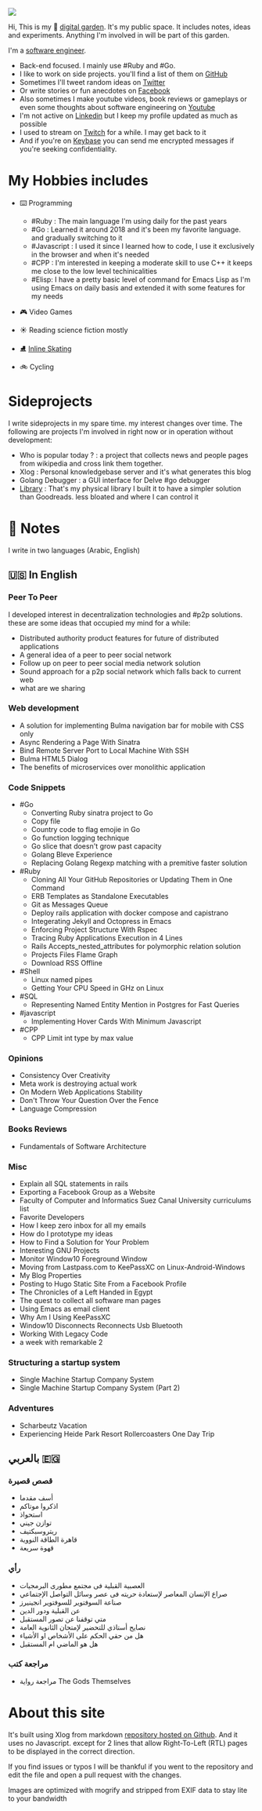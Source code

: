 ![](/public/4717c7d6d9e9f123c09ba082b1d7a72ee1b39509b6e2afcdbbc8fb91081caf1a.jpg)

Hi, This is my :sunflower:  [digital garden](https://github.com/MaggieAppleton/digital-gardeners). It's my public space. It includes notes, ideas and experiments. Anything I'm involved in will be part of this garden.

I'm a [software engineer](<Why I became a software developer>).

* Back-end focused. I mainly use #Ruby and #Go.
* I like to work on side projects. you'll find a list of them on [GitHub](https://www.github.com/emad-elsaid)
* Sometimes I'll tweet random ideas on [Twitter](https://www.twitter.com/emad__elsaid)
* Or write stories or fun anecdotes on [Facebook](https://www.facebook.com/emad.elsaid.hamed)
* Also sometimes I make youtube videos, book reviews or gameplays or even some thoughts about software engineering on [Youtube](http://youtube.com/EmadElsaid)
* I'm not active on [Linkedin](https://www.linkedin.com/in/emadelsaid) but I keep my profile updated as much as possible
* I used to stream on [Twitch](https://www.twitch.tv/internalerr) for a while. I may get back to it
* And if you're on [Keybase](https://keybase.io/emadelsaid) you can send me encrypted messages if you're seeking confidentiality.

# My Hobbies includes

* :keyboard: Programming  
	- #Ruby : The main language I'm using daily for the past years
    - #Go : Learned it around 2018 and it's been my favorite language. and gradually switching to it
    - #Javascript : I used it since I learned how to code, I use it exclusively in the browser and when it's needed
    - #CPP : I'm interested in keeping a moderate skill to use C++ it keeps me close to the low level techinicalities
    - #Elisp: I have a pretty basic level of command for Emacs Lisp as I'm using Emacs on daily basis and extended it with some features for my needs
    
* :video_game:  Video Games
* :sunny:  Reading science fiction mostly
* :ice_skate:  [Inline Skating](<Learning Rollerblades at My Thirties>)
* :bike:  Cycling

# Sideprojects

I write sideprojects in my spare time. my interest changes over time. The following are projects I'm involved in right now or in operation without development: 

* Who is popular today ? : a project that collects news and people pages from wikipedia and cross link them together.
* Xlog : Personal knowledgebase server and it's what generates this blog
* Golang Debugger : a GUI interface for Delve #go debugger
* [Library](https://github.com/emad-elsaid/library) : That's my physical library I built it to have a simpler solution than Goodreads. less bloated and where I can control it

# :notebook:  Notes

I write in two languages (Arabic, English)

## :us:  In English

### Peer To Peer

I developed interest in decentralization technologies and #p2p  solutions. these are some ideas that occupied my mind for a while: 

- Distributed authority product features for future of distributed applications
- A general idea of a peer to peer social network
- Follow up on peer to peer social media network solution
- Sound approach for a p2p social network which falls back to current web
- what are we sharing

### Web development

- A solution for implementing Bulma navigation bar for mobile with CSS only
- Async Rendering a Page With Sinatra
- Bind Remote Server Port to Local Machine With SSH
- Bulma HTML5 Dialog
- The benefits of microservices over monolithic application

### Code Snippets

- #Go 
	- Converting Ruby sinatra project to Go
	- Copy file
	- Country code to flag emojie in Go
    - Go function logging technique
    - Go slice that doesn't grow past capacity
	- Golang Bleve Experience
	- Replacing Golang Regexp matching with a premitive faster solution
- #Ruby 
	- Cloning All Your GitHub Repositories or Updating Them in One Command
	- ERB Templates as Standalone Executables
	- Git as Messages Queue
	- Deploy rails application with docker compose and capistrano
    - Integerating Jekyll and Octopress in Emacs
    - Enforcing Project Structure With Rspec
    - Tracing Ruby Applications Execution in 4 Lines
    - Rails Accepts_nested_attributes for polymorphic relation solution
	- Projects Files Flame Graph
	- Download RSS Offline
- #Shell
	- Linux named pipes
	- Getting Your CPU Speed in GHz on Linux
- #SQL
	- Representing Named Entity Mention in Postgres for Fast Queries
- #javascript
	- Implementing Hover Cards With Minimum Javascript
- #CPP 
	- CPP Limit int type by max value

### Opinions 

- Consistency Over Creativity
- Meta work is destroying actual work
- On Modern Web Applications Stability
- Don't Throw Your Question Over the Fence
- Language Compression

### Books Reviews

- Fundamentals of Software Architecture

### Misc

- Explain all SQL statements in rails
- Exporting a Facebook Group as a Website
- Faculty of Computer and Informatics Suez Canal University curriculums list
- Favorite Developers
- How I keep zero inbox for all my emails
- How do I prototype my ideas
- How to Find a Solution for Your Problem
- Interesting GNU Projects
- Monitor Window10 Foreground Window
- Moving from Lastpass.com to KeePassXC on Linux-Android-Windows
- My Blog Properties
- Posting to Hugo Static Site From a Facebook Profile
- The Chronicles of a Left Handed in Egypt
- The quest to collect all software man pages
- Using Emacs as email client
- Why Am I Using KeePassXC
- Window10 Disconnects Reconnects Usb Bluetooth
- Working With Legacy Code
- a week with remarkable 2

### Structuring a startup system

- Single Machine Startup Company System
- Single Machine Startup Company System (Part 2)


### Adventures

- Scharbeutz Vacation
- Experiencing Heide Park Resort Rollercoasters One Day Trip

## بالعربي  :egypt: 

### قصص قصيرة

- أسف مقدما
- اذكروا موتاكم
- استحواذ
- توازن جيني
- ريتروسبكتيف
- قاهرة الطاقة النووية
- قهوة سريعة

### رأي

- العصبية القبلية فى مجتمع مطورى البرمجيات
- صراع الإنسان المعاصر لإستعادة حريته فى عصر وسائل التواصل الإجتماعي
- صناعة السوفتوير للسوفتوير انجينيرز
- عن القبلية ودور الدين
- متي توقفنا عن تصور المستقبل
- نصايح أستاذي للتحضير لإمتحان الثانوية العامة
- هل من حقي الحكم على الأشخاص او الأشياء
- هل هو الماضي ام المستقبل

### مراجعة كتب

- مراجعة رواية The Gods Themselves

# About this site

It's built using Xlog from markdown [repository hosted on Github](https://github.com/emad-elsaid/emad-elsaid.github.io). And it uses no Javascript. except for 2 lines that allow Right-To-Left (RTL) pages to be displayed in the correct direction.

If you find issues or typos I will be thankful if you went to the repository and edit the file and open a pull request with the changes.

Images are optimized with mogrify and stripped from EXIF data to stay lite to your bandwidth